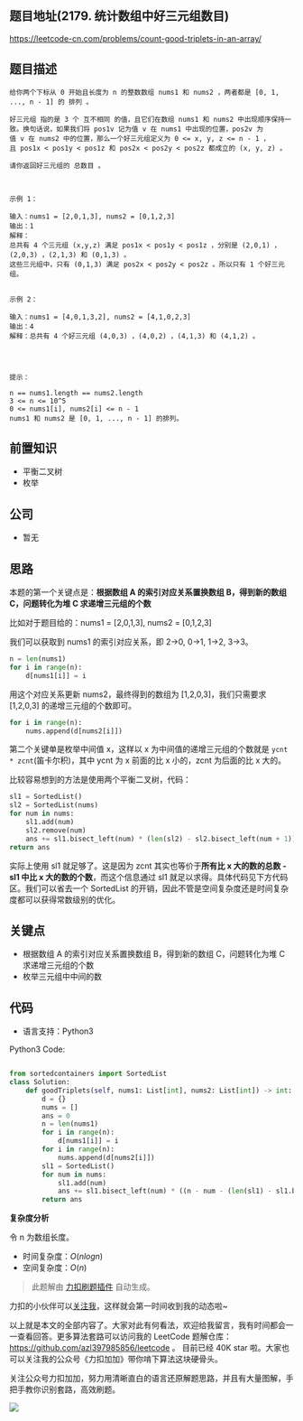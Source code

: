 ## 题目地址(2179. 统计数组中好三元组数目)

https://leetcode-cn.com/problems/count-good-triplets-in-an-array/

## 题目描述

```
给你两个下标从 0 开始且长度为 n 的整数数组 nums1 和 nums2 ，两者都是 [0, 1, ..., n - 1] 的 排列 。

好三元组 指的是 3 个 互不相同 的值，且它们在数组 nums1 和 nums2 中出现顺序保持一致。换句话说，如果我们将 pos1v 记为值 v 在 nums1 中出现的位置，pos2v 为值 v 在 nums2 中的位置，那么一个好三元组定义为 0 <= x, y, z <= n - 1 ，且 pos1x < pos1y < pos1z 和 pos2x < pos2y < pos2z 都成立的 (x, y, z) 。

请你返回好三元组的 总数目 。

 

示例 1：

输入：nums1 = [2,0,1,3], nums2 = [0,1,2,3]
输出：1
解释：
总共有 4 个三元组 (x,y,z) 满足 pos1x < pos1y < pos1z ，分别是 (2,0,1) ，(2,0,3) ，(2,1,3) 和 (0,1,3) 。
这些三元组中，只有 (0,1,3) 满足 pos2x < pos2y < pos2z 。所以只有 1 个好三元组。


示例 2：

输入：nums1 = [4,0,1,3,2], nums2 = [4,1,0,2,3]
输出：4
解释：总共有 4 个好三元组 (4,0,3) ，(4,0,2) ，(4,1,3) 和 (4,1,2) 。


 

提示：

n == nums1.length == nums2.length
3 <= n <= 10^5
0 <= nums1[i], nums2[i] <= n - 1
nums1 和 nums2 是 [0, 1, ..., n - 1] 的排列。
```

## 前置知识

- 平衡二叉树
- 枚举

## 公司

- 暂无

## 思路

本题的第一个关键点是：**根据数组 A 的索引对应关系置换数组 B，得到新的数组 C，问题转化为堆 C 求递增三元组的个数**

比如对于题目给的：nums1 = [2,0,1,3], nums2 = [0,1,2,3]

我们可以获取到 nums1 的索引对应关系，即 2->0, 0->1, 1->2, 3->3。

```py
n = len(nums1)
for i in range(n):
    d[nums1[i]] = i
```

用这个对应关系更新 nums2，最终得到的数组为 [1,2,0,3]，我们只需要求 [1,2,0,3] 的递增三元组的个数即可。

```py
for i in range(n):
    nums.append(d[nums2[i]])
```

第二个关键单是枚举中间值 x，这样以 x 为中间值的递增三元组的个数就是 `ycnt * zcnt`(笛卡尔积)，其中 ycnt 为 x 前面的比 x 小的，zcnt 为后面的比 x 大的。

比较容易想到的方法是使用两个平衡二叉树，代码：

```py
sl1 = SortedList()
sl2 = SortedList(nums)
for num in nums:
    sl1.add(num)
    sl2.remove(num)
    ans += sl1.bisect_left(num) * (len(sl2) - sl2.bisect_left(num + 1))
return ans
```

实际上使用 sl1 就足够了。这是因为 zcnt 其实也等价于**所有比 x 大的数的总数 - sl1 中比 x 大的数的个数**，而这个信息通过 sl1 就足以求得。具体代码见下方代码区。我们可以省去一个 SortedList 的开销，因此不管是空间复杂度还是时间复杂度都可以获得常数级别的优化。

## 关键点

- 根据数组 A 的索引对应关系置换数组 B，得到新的数组 C，问题转化为堆 C 求递增三元组的个数
- 枚举三元组中中间的数

## 代码

- 语言支持：Python3

Python3 Code:

```python

from sortedcontainers import SortedList
class Solution:
    def goodTriplets(self, nums1: List[int], nums2: List[int]) -> int:
        d = {}
        nums = []
        ans = 0
        n = len(nums1)
        for i in range(n):
            d[nums1[i]] = i
        for i in range(n):
            nums.append(d[nums2[i]])
        sl1 = SortedList()
        for num in nums:
            sl1.add(num)
            ans += sl1.bisect_left(num) * ((n - num - (len(sl1) - sl1.bisect_left(num))))
        return ans

```

**复杂度分析**

令 n 为数组长度。

- 时间复杂度：$O(nlogn)$
- 空间复杂度：$O(n)$

> 此题解由 [力扣刷题插件](https://leetcode-pp.github.io/leetcode-cheat/?tab=solution-template) 自动生成。

力扣的小伙伴可以[关注我](https://leetcode-cn.com/u/fe-lucifer/)，这样就会第一时间收到我的动态啦~

以上就是本文的全部内容了。大家对此有何看法，欢迎给我留言，我有时间都会一一查看回答。更多算法套路可以访问我的 LeetCode 题解仓库：https://github.com/azl397985856/leetcode 。 目前已经 40K star 啦。大家也可以关注我的公众号《力扣加加》带你啃下算法这块硬骨头。

关注公众号力扣加加，努力用清晰直白的语言还原解题思路，并且有大量图解，手把手教你识别套路，高效刷题。

![](https://p.ipic.vip/7rretn.jpg)
